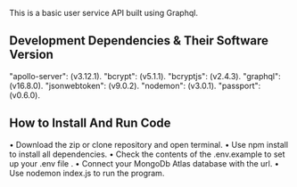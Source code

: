 This is a basic user service API built using Graphql.

## Development Dependencies & Their Software Version
"apollo-server": (v3.12.1).
"bcrypt": (v5.1.1).
"bcryptjs": (v2.4.3).
"graphql": (v16.8.0).
"jsonwebtoken": (v9.0.2).
"nodemon": (v3.0.1).
"passport": (v0.6.0).

## How to Install And Run Code
• Download the zip or clone repository and open terminal.
• Use npm install to install all dependencies.
• Check the contents of the .env.example to set up your .env file .
• Connect your MongoDb Atlas database with the url. 
• Use nodemon index.js to run the program.